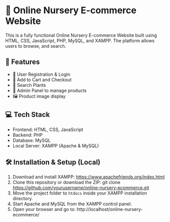 # 🌿 Online Nursery E-commerce Website

This is a fully functional Online Nursery E-commerce Website built using HTML, CSS, JavaScript, PHP, MySQL, and XAMPP. The platform allows users to browse, and search.

## 🚀 Features

- 🌱 User Registration & Login
- 🛒 Add to Cart and Checkout
- 🔎 Search Plants
- 📝 Admin Panel to manage products
- 🖼️ Product image display

## 💻 Tech Stack

- Frontend: HTML, CSS, JavaScript
- Backend: PHP
- Database: MySQL
- Local Server: XAMPP (Apache & MySQL)

## 🛠️ Installation & Setup (Local)

1. Download and install XAMPP: https://www.apachefriends.org/index.html  
2. Clone this repository or download the ZIP: git clone https://github.com/yourusername/online-nursery-ecommerce.git
3. Move the project folder to `htdocs` inside your XAMPP installation directory.
4. Start Apache and MySQL from the XAMPP control panel.
5. Open your browser and go to:
http://localhost/online-nursery-ecommerce/
